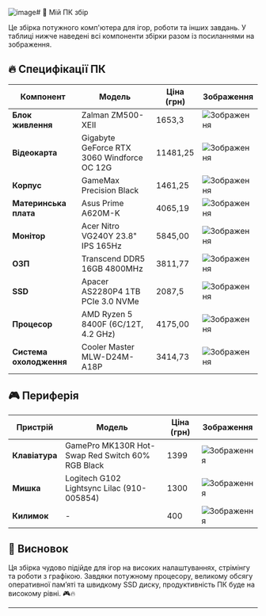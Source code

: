 ![image](https://github.com/user-attachments/assets/b07766ab-0f9c-4987-a3ca-1ff65d710349)# 🚀 Мій ПК збір

Це збірка потужного комп'ютера для ігор, роботи та інших завдань. У таблиці нижче наведені всі компоненти збірки разом із посиланнями на зображення.

## 🔥 Специфікації ПК

| Компонент | Модель | Ціна (грн) | Зображення |
|-----------|--------|------------|------------|
| **Блок живлення** | Zalman ZM500-XEII | 1653,3 | ![Зображення]([https://example.com/psu.jpg](https://www.google.com/aclk?sa=l&ai=DChcSEwjm1cvYut6LAxXfXJEFHbNwFsUYABAFGgJscg&ae=2&co=1&gclid=Cj0KCQiA8fW9BhC8ARIsACwHqYq9y6cLJTnCsrwhjP0Dk5KkXYEGEe3Is5wbiKidtzKs6Httk2DPN70aAgmKEALw_wcB&sig=AOD64_1XSu-mMe22hthIBAtr3IMxBpyD-Q&ctype=5&q=&ved=2ahUKEwi6qMTYut6LAxWCJRAIHaVRCW4Q9aACKAB6BAgEEA8&adurl=)) |
| **Відеокарта** | Gigabyte GeForce RTX 3060 Windforce OC 12G | 11481,25 | ![Зображення](https://example.com/gpu.jpg) |
| **Корпус** | GameMax Precision Black | 1461,25 | ![Зображення](https://example.com/case.jpg) |
| **Материнська плата** | Asus Prime A620M-K | 4065,19 | ![Зображення](https://example.com/motherboard.jpg) |
| **Монітор** | Acer Nitro VG240Y 23.8" IPS 165Hz | 5845,00 | ![Зображення](https://example.com/monitor.jpg) |
| **ОЗП** | Transcend DDR5 16GB 4800MHz | 3811,77 | ![Зображення](https://example.com/ram.jpg) |
| **SSD** | Apacer AS2280P4 1TB PCIe 3.0 NVMe | 2087,5 | ![Зображення](https://example.com/ssd.jpg) |
| **Процесор** | AMD Ryzen 5 8400F (6C/12T, 4.2 GHz) | 4175,00 | ![Зображення](https://example.com/cpu.jpg) |
| **Система охолодження** | Cooler Master MLW-D24M-A18P | 3414,73 | ![Зображення](https://example.com/cooling.jpg) |

## 🎮 Периферія

| Пристрій | Модель | Ціна (грн) | Зображення |
|----------|--------|------------|------------|
| **Клавіатура** | GamePro MK130R Hot-Swap Red Switch 60% RGB Black | 1399 | ![Зображення](https://example.com/keyboard.jpg) |
| **Мишка** | Logitech G102 Lightsync Lilac (910-005854) | 1300 | ![Зображення](https://example.com/mouse.jpg) |
| **Килимок** | - | 400 | ![Зображення](https://example.com/mousepad.jpg) |

## 📌 Висновок

Ця збірка чудово підійде для ігор на високих налаштуваннях, стрімінгу та роботи з графікою. Завдяки потужному процесору, великому обсягу оперативної пам’яті та швидкому SSD диску, продуктивність ПК буде на високому рівні. 🎮🔥

---
